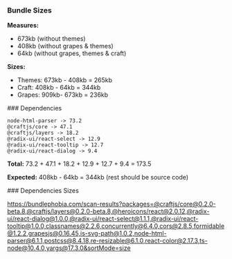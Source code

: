 
### Bundle Sizes

**Measures:**

- 673kb (without themes)
- 408kb (without grapes & themes)
- 64kb (without grapes, themes & craft)

**Sizes:**

- Themes: 673kb - 408kb = 265kb
- Craft: 408kb - 64kb = 344kb
- Grapes: 909kb- 673kb = 236kb


### Dependencies

```
node-html-parser -> 73.2
@craftjs/core -> 47.1
@craftjs/layers -> 18.2
@radix-ui/react-select -> 12.9
@radix-ui/react-tooltip -> 12.7
@radix-ui/react-dialog -> 9.4
```

**Total:** 73.2 + 47.1 + 18.2 + 12.9 + 12.7 + 9.4 = 173.5 

**Expected:** 408kb - 64kb = 344kb (rest should be source code)


### Dependencies Sizes

https://bundlephobia.com/scan-results?packages=@craftjs/core@0.2.0-beta.8,@craftjs/layers@0.2.0-beta.8,@heroicons/react@2.0.12,@radix-ui/react-dialog@1.0.0,@radix-ui/react-select@1.1.1,@radix-ui/react-tooltip@1.0.0,classnames@2.2.6,concurrently@6.4.0,cors@2.8.5,formidable@1.2.2,grapesjs@0.16.45,is-svg-path@1.0.2,node-html-parser@6.1.1,postcss@8.4.18,re-resizable@6.1.0,react-color@2.17.3,ts-node@10.4.0,yargs@17.3.0&sortMode=size


